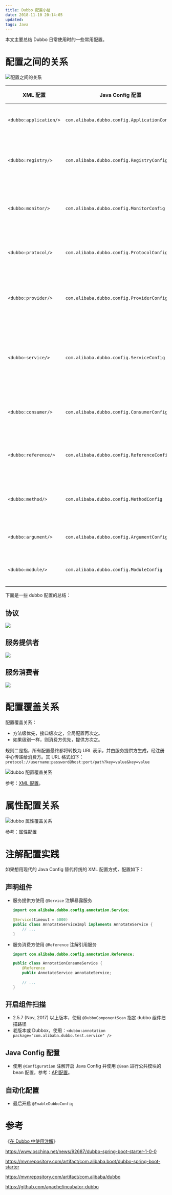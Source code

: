 ```yaml
---
title: Dubbo 配置小结
date: 2018-11-10 20:14:05
updated:
tags: Java
---
```


本文主要总结 Dubbo 日常使用时的一些常用配置。

# 配置之间的关系

![配置之间的关系](/img/dubbo/dubbo-config.jpg)

| XML 配置               | Java Config 配置                             | 配置         | 解释                                                         |
| ---------------------- | -------------------------------------------- | ------------ | ------------------------------------------------------------ |
| `<dubbo:application/>` | `com.alibaba.dubbo.config.ApplicationConfig` | 应用配置     | 用于配置当前应用信息，不管该应用是提供者还是消费者           |
| `<dubbo:registry/>`    | `com.alibaba.dubbo.config.RegistryConfig`    | 注册中心配置 | 用于配置连接注册中心相关信息                                 |
| `<dubbo:monitor/>`     | `com.alibaba.dubbo.config.MonitorConfig`     | 监控中心配置 | 用于配置连接监控中心相关信息，可选                           |
| `<dubbo:protocol/>`    | `com.alibaba.dubbo.config.ProtocolConfig`    | 协议配置     | 用于配置提供服务的协议信息，协议由提供方指定，消费方**被动接受** |
| `<dubbo:provider/>`    | `com.alibaba.dubbo.config.ProviderConfig`    | 提供方配置   | 当 `ProtocolConfig` 和 `ServiceConfig` 某属性没有配置时，采用此缺省值，可选 |
| `<dubbo:service/>`     | `com.alibaba.dubbo.config.ServiceConfig`     | 服务配置     | 用于暴露一个服务，定义服务的元信息，一个服务可以用多个协议暴露，一个服务也可以注册到多个注册中心。对应注解：`@Service` |
| `<dubbo:consumer/>`    | `com.alibaba.dubbo.config.ConsumerConfig`    | 消费方配置   | 当 `ReferenceConfig` 某属性没有配置时，采用此缺省值，可选    |
| `<dubbo:reference/>`   | `com.alibaba.dubbo.config.ReferenceConfig`   | 引用配置     | 用于创建一个远程服务代理，一个引用可以指向多个注册中心。对应注解：`@Reference` |
| `<dubbo:method/>`      | `com.alibaba.dubbo.config.MethodConfig`      | 方法配置     | 用于 `ServiceConfig` 和 `ReferenceConfig` 指定方法级的配置信息 |
| `<dubbo:argument/>`    | `com.alibaba.dubbo.config.ArgumentConfig`    | 参数配置     | 用于指定方法参数配置                                         |
| `<dubbo:module/>`      | `com.alibaba.dubbo.config.ModuleConfig`      | 模块配置     | 用于配置当前模块信息，可选                                   |

下面是一些 dubbo 配置的总结：

## 协议

![](/img/dubbo/dubbo_protocol.png)

## 服务提供者

![](/img/dubbo/provider.png)

## 服务消费者

![](/img/dubbo/consumer.png)

# 配置覆盖关系

配置覆盖关系：

* 方法级优先，接口级次之，全局配置再次之。
* 如果级别一样，则消费方优先，提供方次之。

规则二是指，所有配置最终都将转换为 URL 表示，并由服务提供方生成，经注册中心传递给消费方。其 URL 格式如下：`protocol://username:password@host:port/path?key=value&key=value`

![dubbo 配置覆盖关系](/img/dubbo/dubbo-config-override.jpg)

参考：[XML 配置](http://dubbo.apache.org/zh-cn/docs/user/configuration/xml.html)。

# 属性配置关系

![dubbo 属性覆盖关系](/img/dubbo/dubbo-properties-override.jpg)

参考：[属性配置](http://dubbo.apache.org/zh-cn/docs/user/configuration/properties.html)

# 注解配置实践

如果想用现代的 Java Config 替代传统的 XML 配置方式，配置如下：

## 声明组件

* 服务提供方使用 `@Service` 注解暴露服务

  ```java
  import com.alibaba.dubbo.config.annotation.Service;
   
  @Service(timeout = 5000)
  public class AnnotateServiceImpl implements AnnotateService { 
      // ...
  }
  ```

* 服务消费方使用 `@Reference` 注解引用服务

  ```java
  import com.alibaba.dubbo.config.annotation.Reference;
  
  public class AnnotationConsumeService {
      @Reference
      public AnnotateService annotateService;
      
      // ...
  }
  ```

## 开启组件扫描

* 2.5.7 (Nov, 2017) 以上版本，使用 `@DubboComponentScan` 指定 dubbo 组件扫描路径
* 老版本或 Dubbox，使用：`<dubbo:annotation package="com.alibaba.dubbo.test.service" /> `

## Java Config 配置

* 使用 `@Configuration` 注解开启 Java Config 并使用 `@Bean` 进行公共模块的 bean 配置，参考：[API配置](http://dubbo.apache.org/zh-cn/docs/user/configuration/api.html)。


## 自动化配置

* 最后开启 `@EnableDubboConfig`

# 参考

《[在 Dubbo 中使用注解](http://dubbo.apache.org/zh-cn/blog/dubbo-annotation.html)》

https://www.oschina.net/news/92687/dubbo-spring-boot-starter-1-0-0

https://mvnrepository.com/artifact/com.alibaba.boot/dubbo-spring-boot-starter

https://mvnrepository.com/artifact/com.alibaba/dubbo

https://github.com/apache/incubator-dubbo
